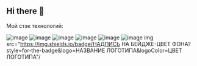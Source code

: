 ## Hi there 👋

Мой стэк технологий:

![image](https://github.com/user-attachments/assets/cee12666-8424-4906-afed-a8564e5af4a7)
![image](https://github.com/user-attachments/assets/59d4d2bd-8371-44ab-bf2d-111bb2105ae3)
![image](https://github.com/user-attachments/assets/27faf905-7340-4bd6-bbc7-d5834fc194a4)
![image](https://github.com/user-attachments/assets/7b5a0a99-4797-466c-9e52-ae2b9620e714)
![image](https://github.com/user-attachments/assets/14c8134d-7c57-4c70-b00e-d4224346ab49)
![image](https://github.com/user-attachments/assets/ede3b5e4-c202-4c2a-837a-eb52f53cc878)
img src="https://img.shields.io/badge/НАДПИСЬ НА БЕЙДЖЕ-ЦВЕТ ФОНА?style=for-the-badge&logo=НАЗВАНИЕ ЛОГОТИПА&logoColor=ЦВЕТ ЛОГОТИПА"/



<!--
**BaTOOsay/BaTOOsay** is a ✨ _special_ ✨ repository because its `README.md` (this file) appears on your GitHub profile.

Here are some ideas to get you started:

- 🔭 I’m currently working on ...
- 🌱 I’m currently learning ...
- 👯 I’m looking to collaborate on ...
- 🤔 I’m looking for help with ...
- 💬 Ask me about ...
- 📫 How to reach me: ...
- 😄 Pronouns: ...
- ⚡ Fun fact: ...
-->
